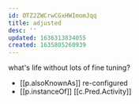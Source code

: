 ```yaml
---
id: OTZ2ZWCrwCGxHWImomJqq
title: adjusted
desc: ''
updated: 1636313834055
created: 1635805260939
---
```




what's life without lots of fine tuning?

- [[p.alsoKnownAs]] re-configured
- [[p.instanceOf]] [[c.Pred.Activity]]
